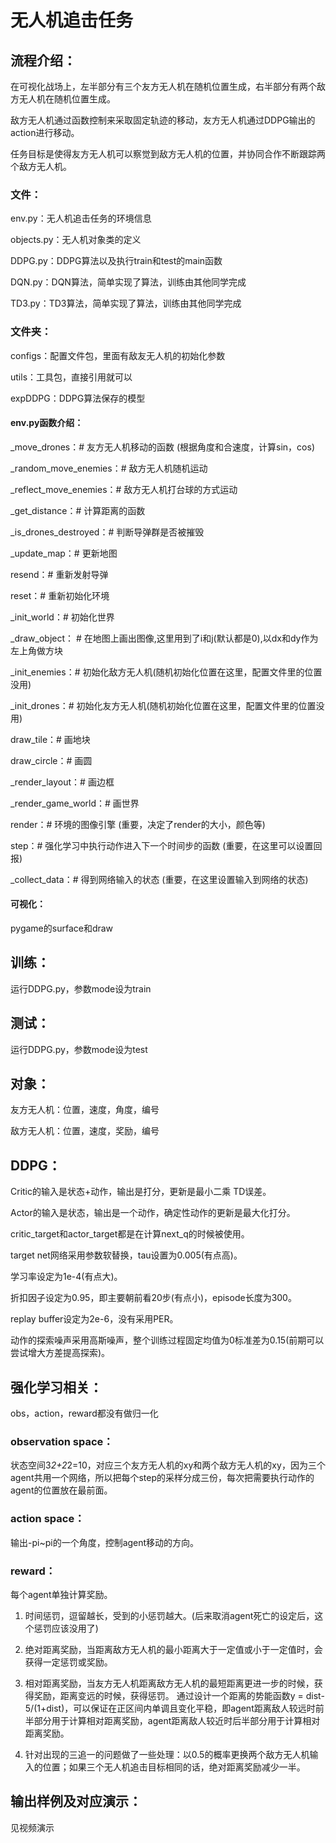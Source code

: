 # 无人机追击任务

## 流程介绍：
在可视化战场上，左半部分有三个友方无人机在随机位置生成，右半部分有两个敌方无人机在随机位置生成。

敌方无人机通过函数控制来采取固定轨迹的移动，友方无人机通过DDPG输出的action进行移动。

任务目标是使得友方无人机可以察觉到敌方无人机的位置，并协同合作不断跟踪两个敌方无人机。

### 文件：
env.py：无人机追击任务的环境信息

objects.py：无人机对象类的定义

DDPG.py：DDPG算法以及执行train和test的main函数

DQN.py：DQN算法，简单实现了算法，训练由其他同学完成

TD3.py：TD3算法，简单实现了算法，训练由其他同学完成

### 文件夹：
configs：配置文件包，里面有敌友无人机的初始化参数

utils：工具包，直接引用就可以

expDDPG：DDPG算法保存的模型

#### env.py函数介绍：
_move_drones：# 友方无人机移动的函数  (根据角度和合速度，计算sin，cos)

_random_move_enemies：# 敌方无人机随机运动

_reflect_move_enemies：# 敌方无人机打台球的方式运动

_get_distance：# 计算距离的函数

_is_drones_destroyed：# 判断导弹群是否被摧毁

_update_map：# 更新地图

resend：# 重新发射导弹

reset：# 重新初始化环境

_init_world：# 初始化世界

_draw_object： # 在地图上画出图像,这里用到了i和j(默认都是0),以dx和dy作为左上角做方块

_init_enemies：# 初始化敌方无人机(随机初始化位置在这里，配置文件里的位置没用)

_init_drones：# 初始化友方无人机(随机初始化位置在这里，配置文件里的位置没用)

draw_tile：# 画地块

draw_circle：# 画圆

_render_layout：# 画边框

_render_game_world：# 画世界

render：# 环境的图像引擎 (重要，决定了render的大小，颜色等)

step：# 强化学习中执行动作进入下一个时间步的函数 (重要，在这里可以设置回报)

_collect_data：# 得到网络输入的状态 (重要，在这里设置输入到网络的状态)

#### 可视化：
pygame的surface和draw

## 训练：
运行DDPG.py，参数mode设为train

## 测试：
运行DDPG.py，参数mode设为test

## 对象：
友方无人机：位置，速度，角度，编号

敌方无人机：位置，速度，奖励，编号

## DDPG：
Critic的输入是状态+动作，输出是打分，更新是最小二乘 TD误差。

Actor的输入是状态，输出是一个动作，确定性动作的更新是最大化打分。

critic_target和actor_target都是在计算next_q的时候被使用。

target net网络采用参数软替换，tau设置为0.005(有点高)。

学习率设定为1e-4(有点大)。

折扣因子设定为0.95，即主要朝前看20步(有点小)，episode长度为300。

replay buffer设定为2e-6，没有采用PER。

动作的探索噪声采用高斯噪声，整个训练过程固定均值为0标准差为0.15(前期可以尝试增大方差提高探索)。

## 强化学习相关：
obs，action，reward都没有做归一化
### observation space：
状态空间3*2+2*2=10，对应三个友方无人机的xy和两个敌方无人机的xy，因为三个agent共用一个网络，所以把每个step的采样分成三份，每次把需要执行动作的agent的位置放在最前面。
### action space：
输出-pi~pi的一个角度，控制agent移动的方向。
### reward：
每个agent单独计算奖励。

1. 时间惩罚，逗留越长，受到的小惩罚越大。(后来取消agent死亡的设定后，这个惩罚应该没用了)

2. 绝对距离奖励，当距离敌方无人机的最小距离大于一定值或小于一定值时，会获得一定惩罚或奖励。
 
3. 相对距离奖励，当友方无人机距离敌方无人机的最短距离更进一步的时候，获得奖励，距离变远的时候，获得惩罚。 通过设计一个距离的势能函数y = dist-5/(1+dist)，可以保证在正区间内单调且变化平稳，即agent距离敌人较远时前半部分用于计算相对距离奖励，agent距离敌人较近时后半部分用于计算相对距离奖励。

4. 针对出现的三追一的问题做了一些处理：以0.5的概率更换两个敌方无人机输入的位置；如果三个无人机追击目标相同的话，绝对距离奖励减少一半。

## 输出样例及对应演示：
见视频演示


